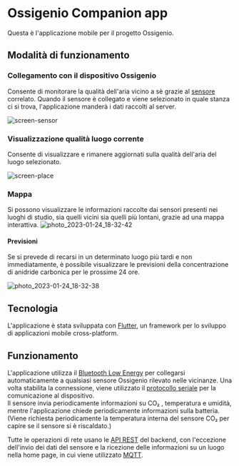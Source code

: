 # Ossigenio Companion app

Questa è l'applicazione mobile per il progetto Ossigenio.

## Modalità di funzionamento

### Collegamento con il dispositivo Ossigenio

Consente di monitorare la qualità dell'aria vicino a sè grazie al [sensore](../proto2/README.md) correlato. Quando il
sensore è collegato e viene selezionato in quale stanza ci si trova, l'applicazione manderà i dati
raccolti al server.  

![screen-sensor](https://user-images.githubusercontent.com/7345120/214364486-bfb03b4e-4da1-4281-80f2-7f7d4b13c309.jpg)

### Visualizzazione qualità luogo corrente

Consente di visualizzare e rimanere aggiornati sulla qualità dell'aria del luogo selezionato.

![screen-place](https://user-images.githubusercontent.com/7345120/214364742-272d179f-4aa7-4489-bef2-81a16b2471f4.jpg)

### Mappa

Si possono visualizzare le informazioni raccolte dai sensori presenti nei luoghi di studio, sia
quelli vicini sia quelli più lontani, grazie ad una mappa interattiva.
![photo_2023-01-24_18-32-42](https://user-images.githubusercontent.com/7345120/214365893-5f6ec90d-c64c-46ba-b4cf-272317f8cd21.jpg)

#### Previsioni

Se si prevede di recarsi in un determinato luogo più tardi e non immediatamente, è possibile visualizzare le previsioni della concentrazione di anidride carbonica per le prossime 24 ore.

![photo_2023-01-24_18-32-38](https://user-images.githubusercontent.com/7345120/214366229-0562629d-0512-482b-980f-18fcdad88567.jpg)


## Tecnologia

L'applicazione è stata sviluppata con [Flutter](https://flutter.dev/), un framework per lo sviluppo di applicazioni mobile
cross-platform.

## Funzionamento

L'applicazione utilizza il
[Bluetooth Low Energy](https://www.bluetooth.com/learn-about-bluetooth/tech-overview/)
per collegarsi automaticamente a qualsiasi sensore Ossigenio rilevato nelle vicinanze. Una volta stabilita la connessione, viene utilizzato il
[protocollo seriale](../proto2/doc/SerialProtocol.md)
per la comunicazione al dispositivo.  
Il sensore invia periodicamente informazioni su CO₂ , temperatura e umidità, mentre l'applicazione chiede periodicamente informazioni sulla batteria. (Viene richiesta periodicamente la temperatura interna del sensore CO₂ per capire se il sensore si è riscaldato.)  

Tutte le operazioni di rete usano le 
[API REST](../flask/README.md#api)
del backend, con l'eccezione dell'invio dei dati del sensore e la ricezione delle informazioni su un luogo nella home page, in cui viene utilizzato
[MQTT](../flask/README.md#bridge-mqtt).